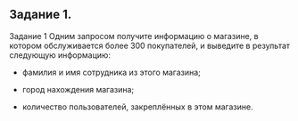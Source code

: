 
## Задание 1.
Задание 1
Одним запросом получите информацию о магазине, в котором обслуживается более 300 покупателей, и выведите в результат следующую информацию:

- фамилия и имя сотрудника из этого магазина;

- город нахождения магазина;

- количество пользователей, закреплённых в этом магазине.
